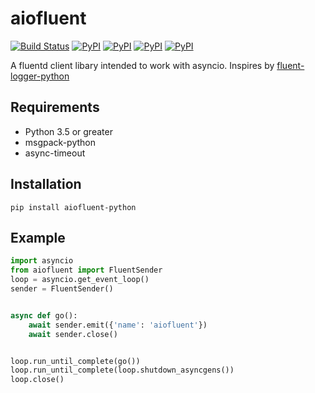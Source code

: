 # aiofluent

[![Build Status](https://travis-ci.org/guyingbo/aiofluent.svg?branch=master)](https://travis-ci.org/guyingbo/aiofluent)
[![PyPI](https://img.shields.io/pypi/pyversions/aiofluent-python.svg)](https://pypi.python.org/pypi/aiofluent-python)
[![PyPI](https://img.shields.io/pypi/v/aiofluent-python.svg)](https://pypi.python.org/pypi/aiofluent-python)
[![PyPI](https://img.shields.io/pypi/format/aiofluent-python.svg)](https://pypi.python.org/pypi/aiofluent-python)
[![PyPI](https://img.shields.io/pypi/l/aiofluent-python.svg)](https://pypi.python.org/pypi/aiofluent-python)


A fluentd client libary intended to work with asyncio. Inspires by [fluent-logger-python](https://github.com/fluent/fluent-logger-python)

## Requirements

- Python 3.5 or greater
- msgpack-python
- async-timeout

## Installation

~~~
pip install aiofluent-python
~~~

## Example

~~~python
import asyncio
from aiofluent import FluentSender
loop = asyncio.get_event_loop()
sender = FluentSender()


async def go():
    await sender.emit({'name': 'aiofluent'})
    await sender.close()


loop.run_until_complete(go())
loop.run_until_complete(loop.shutdown_asyncgens())
loop.close()
~~~
